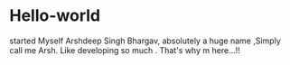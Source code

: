 # Hello-world
started
Myself Arshdeep Singh Bhargav, absolutely a huge name ,Simply call me Arsh.
Like developing so much . That's why m here...!!
